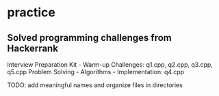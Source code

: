# practice
## Solved programming challenges from Hackerrank

Interview Preparation Kit - Warm-up Challenges: q1.cpp, q2.cpp, q3.cpp, q5.cpp
Problem Solving - Algorithms - Implementation: q4.cpp

TODO: add meaningful names and organize files in directories
